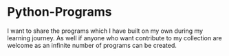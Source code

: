 # Python-Programs
I want to share the programs which I have built on my own during my learning journey.
As well if anyone who want contribute to my collection are welcome as an infinite number of programs can be created.
